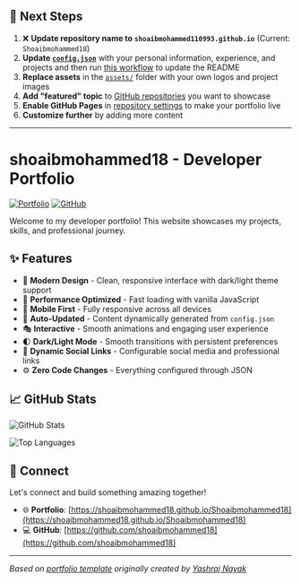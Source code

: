 ## 🚀 Next Steps

1. ❌ **Update repository name to `shoaibmohammed110993.github.io`** (Current: `Shoaibmohammed18`)
2. **Update [`config.json`](https://github.com/shoaibmohammed18/Shoaibmohammed18/blob/main/config.json)** with your personal information, experience, and projects and then run [this workflow](https://github.com/shoaibmohammed18/Shoaibmohammed18/actions/workflows/update-readme.yml) to update the README
3. **Replace assets** in the [`assets/`](https://github.com/shoaibmohammed18/Shoaibmohammed18/tree/main/assets/) folder with your own logos and project images
4. **Add "featured" topic** to [GitHub repositories](https://github.com/shoaibmohammed18?tab=repositories) you want to showcase
5. **Enable GitHub Pages** in [repository settings](https://github.com/shoaibmohammed18/Shoaibmohammed18/settings/pages) to make your portfolio live
6. **Customize further** by adding more content

---

# shoaibmohammed18 - Developer Portfolio

<div align="left">
  
[![Portfolio](https://img.shields.io/badge/🌐_Visit_Portfolio-Live-brightgreen?style=for-the-badge)](https://shoaibmohammed18.github.io/Shoaibmohammed18)
[![GitHub](https://img.shields.io/badge/GitHub-Profile-181717?style=for-the-badge&logo=github)](https://github.com/shoaibmohammed18)

</div>

Welcome to my developer portfolio! This website showcases my projects, skills, and professional journey.

## ✨ Features

- 🎨 **Modern Design** - Clean, responsive interface with dark/light theme support
- 🚀 **Performance Optimized** - Fast loading with vanilla JavaScript
- 📱 **Mobile First** - Fully responsive across all devices
- 🔄 **Auto-Updated** - Content dynamically generated from `config.json`
- 🎭 **Interactive** - Smooth animations and engaging user experience
- 🌓 **Dark/Light Mode** - Smooth transitions with persistent preferences
- 🔗 **Dynamic Social Links** - Configurable social media and professional links
- ⚙️ **Zero Code Changes** - Everything configured through JSON

## 📈 GitHub Stats

<div align="left">

![GitHub Stats](https://github-readme-stats.vercel.app/api?username=shoaibmohammed18&theme=dark&hide_border=true&include_all_commits=true&count_private=true)

![Top Languages](https://github-readme-stats.vercel.app/api/top-langs/?username=shoaibmohammed18&theme=dark&hide_border=true&include_all_commits=true&count_private=true&layout=compact)

</div>

## 🤝 Connect

Let's connect and build something amazing together!

- 🌐 **Portfolio**: [https://shoaibmohammed18.github.io/Shoaibmohammed18](https://shoaibmohammed18.github.io/Shoaibmohammed18)
- 💻 **GitHub**: [https://github.com/shoaibmohammed18](https://github.com/shoaibmohammed18)

---

*Based on [portfolio template](https://github.com/yashrajnayak/developer-portfolio) originally created by [Yashraj Nayak](https://github.com/yashrajnayak)*
